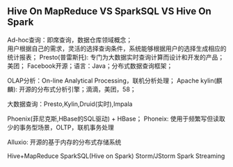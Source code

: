 ## Hive On MapReduce VS SparkSQL VS Hive On Spark

Ad-hoc查询：即席查询，数据仓库领域概念；  
用户根据自己的需求，灵活的选择查询条件，系统能够根据用户的选择生成相应的统计报表；
Presto(普雷斯托): 专门为大数据实时查询计算而设计和开发的产品；美团； 
Facebook开源；语言：Java；分布式数据查询框架； 

OLAP分析：On-line Analytical Processing，联机分析处理；
Apache kylin(麒麟): 开源的分布式分析引擎；滴滴，美团，58；

大数据查询：Presto,Kylin,Druid(实时),Impala

Phoenix(菲尼克斯,HBase的SQL驱动) + HBase； 
Phoneix: 使用于频繁写但读取少的事务型场景，OLTP，联机事务处理 

Alluxio: 开源的基于内存的分布式存储系统

Hive+MapReduce  SparkSQL(Hive on Spark)
Storm/JStorm    Spark Streaming 
